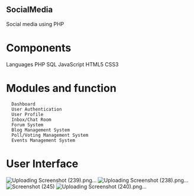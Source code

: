 
## SocialMedia
Social media using PHP 


# Components
Languages
PHP 
SQL 
JavaScript 
HTML5
CSS3

# Modules and function 

      Dashboard
      User Authentication
      User Profile
      Inbox/Chat Room
      Forum System
      Blog Management System
      Poll/Voting Management System
      Events Management System

# User Interface
![Uploading Screenshot (239).png…]()
![Uploading Screenshot (238).png…]()
![Screenshot (245)](https://github.com/AshishJadhav45/SocialMedia/assets/77589461/28d2b939-ec9f-4a84-98e6-95409b0a75a9)
![Uploading Screenshot (240).png…]()
